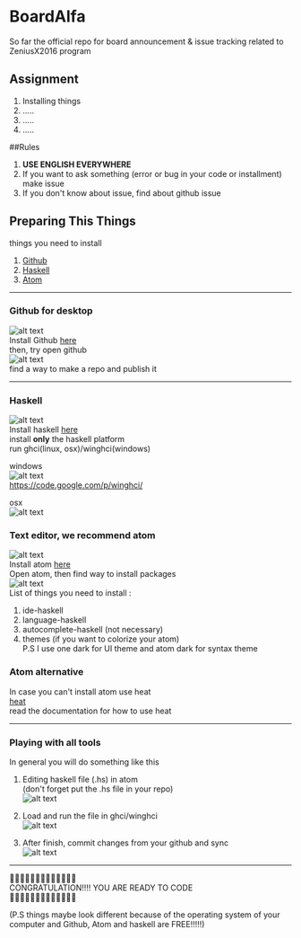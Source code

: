 # BoardAlfa
So far the official repo for board announcement & issue tracking related to ZeniusX2016 program

## Assignment     
1. Installing things     
2. .....     
3. .....     
4. .....     


##Rules        
1. **USE ENGLISH EVERYWHERE**     
2. If you want to ask something (error or bug in your code or installment) make issue     
3. If you don't know about issue, find about github issue     

## Preparing This Things
things you need to install     
1. [Github](https://desktop.github.com)     
2. [Haskell](https://www.haskell.org/downloads)     
3. [Atom](https://atom.io)     

[github-logo]: /images/first-assignment/github-logo.png "Logo Title Text 2"
[haskell-logo]: /images/first-assignment/HaskellLogoStyPreview-1.png "Logo Title Text 2"
[atom-logo]: /images/first-assignment/atom-editor-logo.png "Logo Title Text 2"
[github-open]: /images/first-assignment/github-desktop.tiff "Logo Title Text 2"
[atom-open]: /images/first-assignment/atom.tiff "Logo Title Text 2"
[haskell-open-osx]: /images/first-assignment/terminal-haskell.tiff "Logo Title Text 2"
[haskell-open-win]: /images/first-assignment/win-ghci.jpg "Logo Title Text 2"
[atom-edit]: /images/first-assignment/code-haskell.tiff "Logo Title Text 2"
[terminal-edit]: /images/first-assignment/code-terminal.tiff "Logo Title Text 2"
[github-edit]: /images/first-assignment/code-github.tiff "Logo Title Text 2"

-------

### Github for desktop
![alt text][github-logo]     
Install Github [here](https://desktop.github.com)     
then, try open github      
![alt text][github-open]     
find a way to make a repo and publish it     

-------

### Haskell
![alt text][haskell-logo]     
Install haskell [here](https://www.haskell.org/downloads)     
install **only** the haskell platform     
run ghci(linux, osx)/winghci(windows)     

windows     
![alt text][haskell-open-win]     
https://code.google.com/p/winghci/     

osx     
![alt text][haskell-open-osx]     

### Text editor, we recommend atom     
![alt text][atom-logo]     
Install atom [here](https://atom.io)     
Open atom, then find way to install packages     
![alt text][atom-open]     
List of things you need to install :     
1. ide-haskell     
2. language-haskell     
3. autocomplete-haskell (not necessary)     
4. themes (if you want to colorize your atom)     
P.S I use one dark for UI theme and atom dark for syntax theme     

### Atom alternative     
In case you can't install atom use heat     
[heat](http://www.cs.kent.ac.uk/projects/heat/)     
read the documentation for how to use heat     

-------

### Playing with all tools

In general you will do something like this     

1. Editing haskell file (.hs) in atom     
(don't forget put the .hs file in your repo)     
![alt text][atom-edit]     

2. Load and run the file in ghci/winghci     
![alt text][terminal-edit]     

3. After finish, commit changes from your github and sync     
![alt text][github-edit]     

-------

:tada::tada::tada::tada::tada::tada::tada::tada::tada::tada::tada::tada::tada:     
CONGRATULATION!!!! YOU ARE READY TO CODE     
:tada::tada::tada::tada::tada::tada::tada::tada::tada::tada::tada::tada::tada:     


(P.S things maybe look different because of the operating system of your computer and Github, Atom and haskell are FREE!!!!!)     
